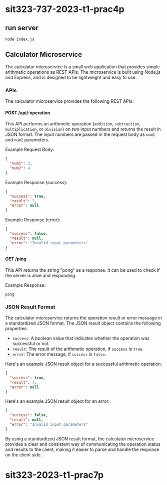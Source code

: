 # sit323-737-2023-t1-prac4p

## run server

```shell
node index.js
```
## Calculator Microservice

The calculator microservice is a small web application that provides simple arithmetic operations as REST APIs. The microservice is built using Node.js and Express, and is designed to be lightweight and easy to use.

### APIs

The calculator microservice provides the following REST APIs:

#### POST /api/:operation

This API performs an arithmetic operation (`addition`, `subtraction`, `multiplication`, or `division`) on two input numbers and returns the result in JSON format. The input numbers are passed in the request body as `num1` and `num2` parameters.

Example Request Body:

```json
{
  "num1": 3,
  "num2": 4
}
```

Example Response (success):

```json
{
  "success": true,
  "result": 7,
  "error": null
}
```

Example Response (error):

```json
{
  "success": false,
  "result": null,
  "error": "Invalid input parameters"
}
```

#### GET /ping

This API returns the string "pong" as a response. It can be used to check if the server is alive and responding.

Example Response:

```
pong
```

### JSON Result Format

The calculator microservice returns the operation result or error message in a standardized JSON format. The JSON result object contains the following properties:

- `success`: A boolean value that indicates whether the operation was successful or not.
- `result`: The result of the arithmetic operation, if `success` is `true`.
- `error`: The error message, if `success` is `false`.

Here's an example JSON result object for a successful arithmetic operation:

```json
{
  "success": true,
  "result": 7,
  "error": null
}
```

Here's an example JSON result object for an error:

```json
{
  "success": false,
  "result": null,
  "error": "Invalid input parameters"
}
```

By using a standardized JSON result format, the calculator microservice provides a clear and consistent way of communicating the operation status and results to the client, making it easier to parse and handle the response on the client side.
# sit323-2023-t1-prac7p
